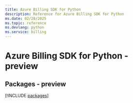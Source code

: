 ```yaml
---
title: Azure Billing SDK for Python
description: Reference for Azure Billing SDK for Python
ms.date: 02/28/2025
ms.topic: reference
ms.devlang: python
ms.service: billing
---
```

# Azure Billing SDK for Python - preview
## Packages - preview
[!INCLUDE [packages](billing-index.md)]